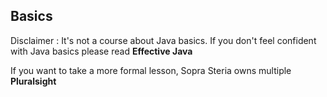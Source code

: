 ## Basics

Disclaimer : It's not a course about Java basics. If you don't feel confident with Java basics please read **Effective Java** 

If you want to take a more formal lesson, Sopra Steria owns multiple **Pluralsight**
